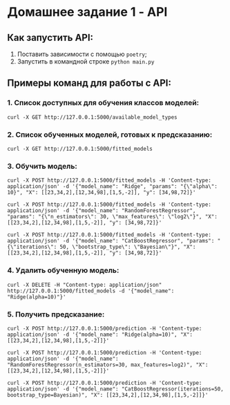 # Домашнее задание 1 - API

## Как запустить API:
1. Поставить зависимости с помощью `poetry`;
2. Запустить в командной строке `python main.py`

## Примеры команд для работы с API:
### 1. Список доступных для обучения классов моделей:
    curl -X GET http://127.0.0.1:5000/available_model_types

### 2. Список обученных моделей, готовых к предсказанию:
    curl -X GET http://127.0.0.1:5000/fitted_models

### 3. Обучить модель:
    curl -X POST http://127.0.0.1:5000/fitted_models -H 'Content-type: application/json' -d '{"model_name": "Ridge", "params": "{\"alpha\": 10}", "X": [[23,34,2],[12,34,98],[1,5,-2]], "y": [34,98,72]}'

    curl -X POST http://127.0.0.1:5000/fitted_models -H 'Content-type: application/json' -d '{"model_name": "RandomForestRegressor", "params": "{\"n_estimators\": 30, \"max_features\": \"log2\"}", "X": [[23,34,2],[12,34,98],[1,5,-2]], "y": [34,98,72]}'

    curl -X POST http://127.0.0.1:5000/fitted_models -H 'Content-type: application/json' -d '{"model_name": "CatBoostRegressor", "params": "{\"iterations\": 50, \"bootstrap_type\": \"Bayesian\"}", "X": [[23,34,2],[12,34,98],[1,5,-2]], "y": [34,98,72]}'

### 4. Удалить обученную модель:
    curl -X DELETE -H "Content-type: application/json" http://127.0.0.1:5000/fitted_models -d '{"model_name": "Ridge(alpha=10)"}'

### 5. Получить предсказание:
    curl -X POST http://127.0.0.1:5000/prediction -H 'Content-type: application/json' -d '{"model_name": "Ridge(alpha=10)", "X": [[23,34,2],[12,34,98],[1,5,-2]]}'

    curl -X POST http://127.0.0.1:5000/prediction -H 'Content-type: application/json' -d '{"model_name": "RandomForestRegressor(n_estimators=30, max_features=log2)", "X": [[23,34,2],[12,34,98],[1,5,-2]]}'

    curl -X POST http://127.0.0.1:5000/prediction -H 'Content-type: application/json' -d '{"model_name": "CatBoostRegressor(iterations=50, bootstrap_type=Bayesian)", "X": [[23,34,2],[12,34,98],[1,5,-2]]}'